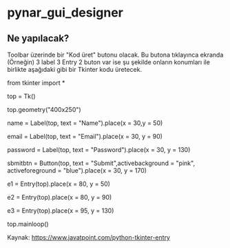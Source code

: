 # pynar_gui_designer



## Ne yapılacak?

Toolbar üzerinde bir "Kod üret" butonu olacak. Bu butona tıklayınca ekranda (Örneğin)  3 label 3 Entry 2 buton var ise şu şekilde onların konumları ile birlikte aşağıdaki gibi bir Tkinter kodu üretecek.

  
  from tkinter import *  

  top = Tk()  

  top.geometry("400x250")  

  name = Label(top, text = "Name").place(x = 30,y = 50)  

  email = Label(top, text = "Email").place(x = 30, y = 90)  

  password = Label(top, text = "Password").place(x = 30, y = 130)  

  sbmitbtn = Button(top, text = "Submit",activebackground = "pink", activeforeground = "blue").place(x = 30, y = 170)  

  e1 = Entry(top).place(x = 80, y = 50)  


  e2 = Entry(top).place(x = 80, y = 90)  


  e3 = Entry(top).place(x = 95, y = 130)  

  top.mainloop()  
  
 Kaynak: https://www.javatpoint.com/python-tkinter-entry
 



